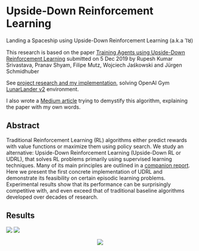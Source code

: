 # Upside-Down Reinforcement Learning

Landing a Spaceship using Upside-Down Reinforcement Learning (a.k.a ⅂ꓤ)

This research is based on the paper [Training Agents using Upside-Down Reinforcement Learning](https://arxiv.org/abs/1912.02877) submitted on 5 Dec 2019 by Rupesh Kumar Srivastava, Pranav Shyam, Filipe Mutz, Wojciech Jaśkowski and Jürgen Schmidhuber

See [project research and my implementation](https://jscriptcoder.github.io/upside-down-rl/Upside-Down_RL.html), solving OpenAI Gym [LunarLander v2](https://gym.openai.com/envs/LunarLander-v2/) environment.

I also wrote a [Medium article](https://medium.com/@jscriptcoder/demystifying-upside-down-reinforcement-learning-a-k-a-%EA%93%A4-b7bd4214b33f) trying to demystify this algorithm, explaining the paper with my own words.

## Abstract

Traditional Reinforcement Learning (RL) algorithms either predict rewards with value functions or maximize them using policy search. We study an alternative: Upside-Down Reinforcement Learning (Upside-Down RL or UDRL), that solves RL problems primarily using supervised learning techniques. Many of its main principles are outlined in a [companion report](https://arxiv.org/abs/1912.02875). Here we present the first concrete implementation of UDRL and demonstrate its feasibility on certain episodic learning problems. Experimental results show that its performance can be surprisingly competitive with, and even exceed that of traditional baseline algorithms developed over decades of research.

## Results

<img src="images/results_udrl.png" />

<img src="images/comparison_desired-vs-actual.png" />

<p align="center"><img src="images/solved_lunar-lander.gif" /></p>

<!-- sort 1 -->
